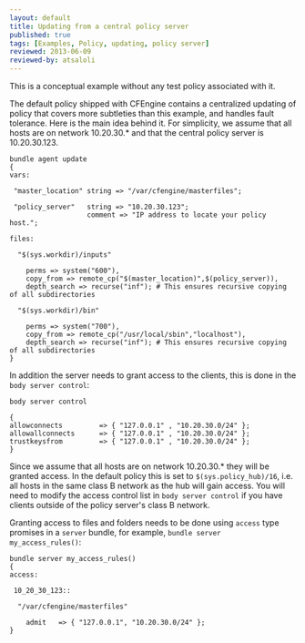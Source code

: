 ```yaml
---
layout: default
title: Updating from a central policy server
published: true
tags: [Examples, Policy, updating, policy server]
reviewed: 2013-06-09
reviewed-by: atsaloli
---
```


This is a conceptual example without any test policy associated with it.

The default policy shipped with CFEngine contains a centralized updating of policy that
covers more subtleties than this example, and handles fault tolerance. Here is the main
idea behind it. For simplicity, we assume that all hosts are on network 10.20.30.* and that
the central policy server is 10.20.30.123.

```cf3
bundle agent update
{
vars:

 "master_location" string => "/var/cfengine/masterfiles";

 "policy_server"   string => "10.20.30.123";
                   comment => "IP address to locate your policy host.";

files:

  "$(sys.workdir)/inputs"

    perms => system("600"),
    copy_from => remote_cp("$(master_location)",$(policy_server)),
    depth_search => recurse("inf"); # This ensures recursive copying of all subdirectories

  "$(sys.workdir)/bin"

    perms => system("700"),
    copy_from => remote_cp("/usr/local/sbin","localhost"),
    depth_search => recurse("inf"); # This ensures recursive copying of all subdirectories
}
```

In addition the server needs to grant access to the clients, this is done in the `body server control`:

```cf3
body server control

{
allowconnects         => { "127.0.0.1" , "10.20.30.0/24" };
allowallconnects      => { "127.0.0.1" , "10.20.30.0/24" };
trustkeysfrom         => { "127.0.0.1" , "10.20.30.0/24" };
}
```

Since we assume that all hosts are on network 10.20.30.* they will be granted access. In the default policy this is set to `$(sys.policy_hub)/16`, i.e. all hosts in the same class B network as the hub will gain access. You will need to modify the access control list in `body server control` if you have clients outside of the policy server's class B network.

Granting access to files and folders needs to be done using `access` type promises in a `server` bundle, for example, `bundle server my_access_rules()`:

```cf3
bundle server my_access_rules()
{
access:

 10_20_30_123::

  "/var/cfengine/masterfiles"

    admit   => { "127.0.0.1", "10.20.30.0/24" };
}

```
